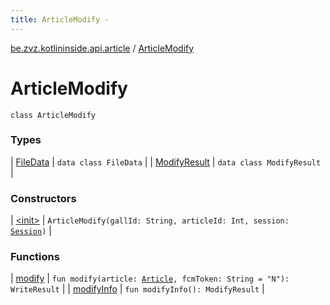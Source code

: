 ```yaml
---
title: ArticleModify - 
---
```


[be.zvz.kotlininside.api.article](../index.html) / [ArticleModify](./index.html)

# ArticleModify

`class ArticleModify`

### Types

| [FileData](-file-data/index.html) | `data class FileData` |
| [ModifyResult](-modify-result/index.html) | `data class ModifyResult` |

### Constructors

| [&lt;init&gt;](-init-.html) | `ArticleModify(gallId: String, articleId: Int, session: `[`Session`](../../be.zvz.kotlininside.session/-session/index.html)`)` |

### Functions

| [modify](modify.html) | `fun modify(article: `[`Article`](../../be.zvz.kotlininside.api.type/-article/index.html)`, fcmToken: String = "N"): WriteResult` |
| [modifyInfo](modify-info.html) | `fun modifyInfo(): ModifyResult` |

